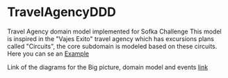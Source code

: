 # TravelAgencyDDD
Travel Agency domain model implemented for Sofka Challenge
This model is inspired in the "Vajes Exito" travel agency which has excursions plans called "Circuits", the core subdomain is modeled based on these circuits.
Here you can se an [Example](https://www.viajesexito.com/circuitos/norteamerica/nueva-york-completo)

Link of the diagrams for the Big picture, domain model and events
[link](https://drive.google.com/file/d/1VjcO_mf7PWXNHNzzaZ4tuj4YSWnRJmXV/view?usp=sharing)
